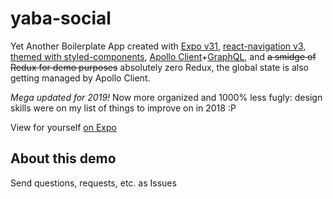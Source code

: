 # yaba-social

Yet Another Boilerplate App created with [Expo v31](expo.io), [react-navigation v3](reactnavigation.org), [themed with styled-components](www.styled-components.com), [Apollo Client](www.apollographql.com/docs/react/)+[GraphQL](graphql.org), and ~~a smidge of Redux for demo purposes~~ absolutely zero Redux, the global state is also getting managed by Apollo Client.

_Mega updated for 2019!_ Now more organized and 1000% less fugly: design skills were on my list of things to improve on in 2018 :P

View for yourself [on Expo](https://exp.host/@allpwrfulroot/yaba-social)

## About this demo

Send questions, requests, etc. as Issues
